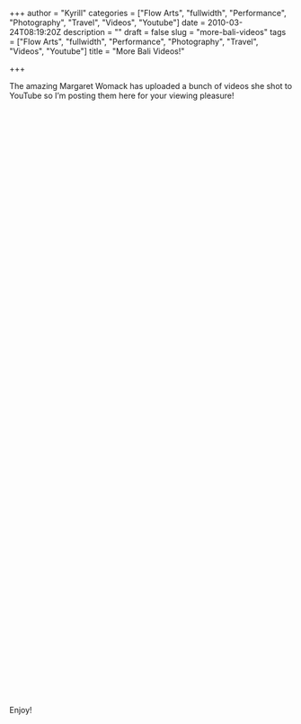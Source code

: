 +++
author = "Kyrill"
categories = ["Flow Arts", "fullwidth", "Performance", "Photography", "Travel", "Videos", "Youtube"]
date = 2010-03-24T08:19:20Z
description = ""
draft = false
slug = "more-bali-videos"
tags = ["Flow Arts", "fullwidth", "Performance", "Photography", "Travel", "Videos", "Youtube"]
title = "More Bali Videos!"

+++


The amazing Margaret Womack has uploaded a bunch of videos she shot to YouTube so I’m posting them here for your viewing pleasure!

<object classid="clsid:d27cdb6e-ae6d-11cf-96b8-444553540000" codebase="https://download.macromedia.com/pub/shockwave/cabs/flash/swflash.cab#version=6,0,40,0" height="340" width="560"><param name="allowFullScreen" value="true"></param><param name="allowscriptaccess" value="always"></param><param name="src" value="https://www.youtube.com/v/bVMzu0ZX8EQ&hl=en_GB&fs=1&"></param><param name="allowfullscreen" value="true"></param><embed allowfullscreen="true" allowscriptaccess="always" height="340" src="https://www.youtube.com/v/bVMzu0ZX8EQ&hl=en_GB&fs=1&" type="application/x-shockwave-flash" width="560"></embed></object>

<object classid="clsid:d27cdb6e-ae6d-11cf-96b8-444553540000" codebase="https://download.macromedia.com/pub/shockwave/cabs/flash/swflash.cab#version=6,0,40,0" height="340" width="560"><param name="allowFullScreen" value="true"></param><param name="allowscriptaccess" value="always"></param><param name="src" value="https://www.youtube.com/v/FRbAg7sCk5M&hl=en_GB&fs=1&"></param><param name="allowfullscreen" value="true"></param><embed allowfullscreen="true" allowscriptaccess="always" height="340" src="https://www.youtube.com/v/FRbAg7sCk5M&hl=en_GB&fs=1&" type="application/x-shockwave-flash" width="560"></embed></object>

<object classid="clsid:d27cdb6e-ae6d-11cf-96b8-444553540000" codebase="https://download.macromedia.com/pub/shockwave/cabs/flash/swflash.cab#version=6,0,40,0" height="340" width="560"><param name="allowFullScreen" value="true"></param><param name="allowscriptaccess" value="always"></param><param name="src" value="https://www.youtube.com/v/r5_ZxYY0rxA&hl=en_GB&fs=1&"></param><param name="allowfullscreen" value="true"></param><embed allowfullscreen="true" allowscriptaccess="always" height="340" src="https://www.youtube.com/v/r5_ZxYY0rxA&hl=en_GB&fs=1&" type="application/x-shockwave-flash" width="560"></embed></object>

Enjoy!


